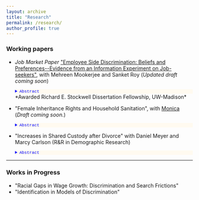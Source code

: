 ```yaml
---
layout: archive
title: "Research"
permalink: /research/
author_profile: true
---
```


### Working papers


- *Job Market Paper*     ["Employee Side Discrimination: Beliefs and Preferences--Evidence from an Information Experiment on Job-seekers"](https://ssc.wisc.edu/~alam4/Alam_JMP.pdf), with Mehreen Mookerjee and Sanket Roy    (*Updated draft coming  soon*)
    <details style="font-size:80%; background-color:floralwhite;">  <summary style="color:blue; font-family:courier; font-size:100%;"> Abstract</summary> In this paper we provide novel evidence on the distribution of workers' preferences on manager's gender and their beleifs on manager's mentorship quality.  We design and conduct a novel within-worker information experiment and embed it in a hypothetical job choice survey for job-seekers. In absence of information on manager quality, on average workers are indifferent between male and female managers. However, given information on manager mentorship quality, workers prefer to work for female managers--willing to give up 1.3-2.2% of average annual wages to work for female managers, on average. Estimating our job choice model for each worker we find 60% of workers prefer to work for female managers, and in the absence of information on manager quality 62% believed male managers to be of better quality. We do not find evidence of such negative beliefs on female manager mentorship among workers whose mothers are more educated than their fathers and among female workers who have majored in science. We corroborate this result of negative beliefs on female manager quality in an ex-post survey where we directly elicit worker beliefs. The results suggest that glass ceilings for females at the managerial level, driven by discrimination by firm executives--who decide on promotion--could be potentially underestimated. </details>
    *Awarded Richard E. Stockwell Dissertation Fellowship, UW-Madison*
    
- "Female Inheritance Rights and Household Sanitation", with [Monica](https://sites.google.com/view/monicauwmadison) (*Draft coming soon.*)
    <details style="font-size:80%; background-color:floralwhite;">  <summary style="color:blue; font-family:courier;"> Abstract</summary>  Health hazards due to open defecation are most prominent in India. Females benefit from toilets in households more than males. In this paper we estimate the impact of increased inheritance rights of females on the presence of a toilet in the household. Daughters being usually married away to the household of the groom, available household level nationally representative data do not have all original (natal) household characteristics – which determines treatment eligibility. Under generic assumptions, we show that when the treatment is partially observed to the researcher, we can derive a lower bound on the average treatment effect in a difference in differences framework. We estimate that the policy increased the probability of the presence of a toilet in the household a woman is married into, by at least 4.3% points. We uncover conditional treatment effects by the age of the daughter at the time of policy implementation and find it to be the largest for the group of females who were the youngest at the time of policy implementation.  </details> 
        
- "Increases in Shared Custody after Divorce" with Daniel Meyer and Marcy Carlson (R&R in Demographic Research)
     <details style="font-size:80%; background-color:floralwhite;">  <summary style="color:blue; font-family:courier;"> Abstract</summary>  This paper provides new evidence on the time trend in shared physical custody after divorce in the U.S., using eight waves of data from the Current Population Survey - Child Support Supplement. We find that the likelihood of shared custody more than doubled between divorces that occurred before 1985 and those in 2010-2014, from 12% to 28%. We show that non-Hispanic Whites and those who are more socioeconomically advantaged are more likely to have shared custody. Using more formal methods we show that the increase cannot be explained by changes in the characteristics of those divorcing; instead, we infer that this is the result of changing norms and policies that favor shared custody. Finally, this paper complements previous analyses using court record data from Wisconsin and shows that while the rate of shared custody in Wisconsin is higher than the national rate, a large increase over time has occurred in the nation as well as in Wisconsin. These changing patterns have important implications for children’s living arrangements and for the parental investments that children receive after their parents’ divorce  </details>
     
---

### Works in Progress
- "Racial Gaps in Wage Growth: Discrimination and Search Frictions"
- "Identification in Models of Discrimination" 
